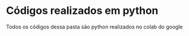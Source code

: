 # Códigos realizados em python
Todos os códigos dessa pasta são python realizados no colab do google
